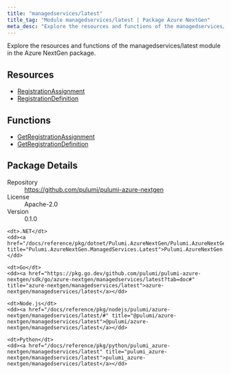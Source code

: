```yaml
---
title: "managedservices/latest"
title_tag: "Module managedservices/latest | Package Azure NextGen"
meta_desc: "Explore the resources and functions of the managedservices/latest module in the Azure NextGen package."
---
```


<!-- WARNING: this file was generated by Pulumi Docs Generator. -->
<!-- Do not edit by hand unless you're certain you know what you are doing! -->

Explore the resources and functions of the managedservices/latest module in the Azure NextGen package.

<h2 id="resources">Resources</h2>
<ul class="api">
    <li><a href="registrationassignment" title="RegistrationAssignment"><span class="symbol resource"></span>RegistrationAssignment</a></li>
    <li><a href="registrationdefinition" title="RegistrationDefinition"><span class="symbol resource"></span>RegistrationDefinition</a></li>
</ul>

<h2 id="functions">Functions</h2>
<ul class="api">
    <li><a href="getregistrationassignment" title="GetRegistrationAssignment"><span class="symbol function"></span>GetRegistrationAssignment</a></li>
    <li><a href="getregistrationdefinition" title="GetRegistrationDefinition"><span class="symbol function"></span>GetRegistrationDefinition</a></li>
</ul>

<h2 id="package-details">Package Details</h2>
<dl class="package-details">
	<dt>Repository</dt>
	<dd><a href="https://github.com/pulumi/pulumi-azure-nextgen">https://github.com/pulumi/pulumi-azure-nextgen</a></dd>
	<dt>License</dt>
	<dd>Apache-2.0</dd>
	<dt>Version</dt>
	<dd>0.1.0</dd>
</dl>



<dl class="tabular">

    <dt>.NET</dt>
    <dd><a href="/docs/reference/pkg/dotnet/Pulumi.AzureNextGen/Pulumi.AzureNextGen.ManagedServices.Latest.html" title="Pulumi.AzureNextGen.ManagedServices.Latest">Pulumi.AzureNextGen.ManagedServices.Latest</a></dd>

    <dt>Go</dt>
    <dd><a href="https://pkg.go.dev/github.com/pulumi/pulumi-azure-nextgen/sdk/go/azure-nextgen/managedservices/latest?tab=doc#" title="azure-nextgen/managedservices/latest">azure-nextgen/managedservices/latest</a></dd>

    <dt>Node.js</dt>
    <dd><a href="/docs/reference/pkg/nodejs/pulumi/azure-nextgen/managedservices/latest/#" title="@pulumi/azure-nextgen/managedservices/latest">@pulumi/azure-nextgen/managedservices/latest</a></dd>

    <dt>Python</dt>
    <dd><a href="/docs/reference/pkg/python/pulumi_azure-nextgen/managedservices/latest" title="pulumi_azure-nextgen/managedservices/latest">pulumi_azure-nextgen/managedservices/latest</a></dd>

</dl>

